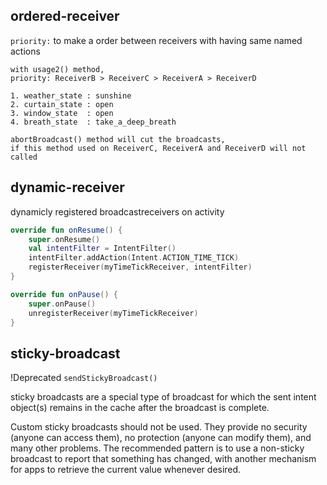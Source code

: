 ## ordered-receiver

``priority:`` to make a order between receivers with having same named actions


```
with usage2() method,
priority: ReceiverB > ReceiverC > ReceiverA > ReceiverD

1. weather_state : sunshine 
2. curtain_state : open 
3. window_state  : open 
4. breath_state  : take_a_deep_breath

abortBroadcast() method will cut the broadcasts,
if this method used on ReceiverC, ReceiverA and ReceiverD will not called
```

## dynamic-receiver

dynamicly registered broadcastreceivers on activity

```kotlin
override fun onResume() {
    super.onResume()
    val intentFilter = IntentFilter()
    intentFilter.addAction(Intent.ACTION_TIME_TICK)
    registerReceiver(myTimeTickReceiver, intentFilter)
}

override fun onPause() {
    super.onPause()
    unregisterReceiver(myTimeTickReceiver)
}
```

## sticky-broadcast
!Deprecated ```sendStickyBroadcast()```

sticky broadcasts are a special type of broadcast for which the sent intent object(s) remains in the cache after the broadcast is complete.

Custom sticky broadcasts should not be used. They provide no security (anyone can access them), no protection (anyone can modify them), and many other problems. The recommended pattern is to use a non-sticky broadcast to report that something has changed, with another mechanism for apps to retrieve the current value whenever desired.
